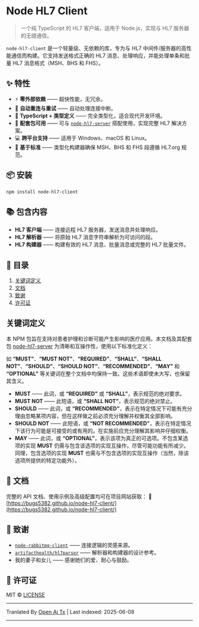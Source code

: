 # Node HL7 Client

> 一个纯 TypeScript 的 HL7 客户端，适用于 Node.js，实现与 HL7 服务器的无缝通信。

`node-hl7-client` 是一个轻量级、无依赖的库，专为与 HL7 中间件/服务器的高性能通信而构建。它支持发送格式正确的 HL7 消息、处理响应，并能处理单条和批量 HL7 消息格式（MSH、BHS 和 FHS）。

## ✨ 特性

* ⚡ **零外部依赖** —— 超快性能，无冗余。
* 🔁 **自动重连与重试** —— 自动处理连接中断。
* 🧠 **TypeScript + 类型定义** —— 完全类型化，适合现代开发环境。
* 🤝 **配套包可用** —— 可与 [`node-hl7-server`](https://www.npmjs.com/package/node-hl7-server) 搭配使用，实现完整 HL7 解决方案。
* 💻 **跨平台支持** —— 适用于 Windows、macOS 和 Linux。
* 🧭 **基于标准** —— 类型化构建器确保 MSH、BHS 和 FHS 段遵循 HL7.org 规范。

## 📦 安装

```bash
npm install node-hl7-client
```

## 📚 包含内容

* **HL7 客户端** —— 连接远程 HL7 服务器，发送消息并处理响应。
* **HL7 解析器** —— 将原始 HL7 消息字符串解析为可访问的段。
* **HL7 构建器** —— 构建有效的 HL7 消息、批量消息或完整的 HL7 批量文件。

## 🧾 目录

1. [关键词定义](#keyword-definitions)
2. [文档](#documentation)
3. [致谢](#acknowledgements)
4. [许可证](#license)

## 关键词定义

本 NPM 包旨在支持对患者护理和诊断可能产生影响的医疗应用。本文档及其配套包 [node-hl7-server](https://www.npmjs.com/package/node-hl7-server) 为清晰和互操作性，使用以下标准化定义：

如 **“MUST”**、**“MUST NOT”**、**“REQUIRED”**、**“SHALL”**、**“SHALL NOT”**、**“SHOULD”**、**“SHOULD NOT”**、**“RECOMMENDED”**、**“MAY”** 和 **“OPTIONAL”** 等关键词在整个文档中均保持一致。这些术语即使未大写，也保留其含义。

* **MUST** —— 此词，或 **“REQUIRED”** 或 **“SHALL”**，表示规范的绝对要求。
* **MUST NOT** —— 此短语，或 **“SHALL NOT”**，表示规范的绝对禁止。
* **SHOULD** —— 此词，或 **“RECOMMENDED”**，表示在特定情况下可能有充分理由忽略某项内容，但在这样做之前必须充分理解并权衡其全部影响。
* **SHOULD NOT** —— 此短语，或 **“NOT RECOMMENDED”**，表示在特定情况下该行为可能是可接受的或有用的。在实施前应充分理解其影响并仔细权衡。
* **MAY** —— 此词，或 **“OPTIONAL”**，表示该项为真正的可选项。不包含某选项的实现 **MUST** 仍需与包含该选项的实现互操作，尽管可能功能有所减少。同理，包含选项的实现 **MUST** 也需与不包含选项的实现互操作（当然，除该选项所提供的特定功能外）。

## 📖 文档

完整的 API 文档、使用示例及高级配置均可在项目网站获取：
🔗 [https://bugs5382.github.io/node-hl7-client/](https://bugs5382.github.io/node-hl7-client/)

## 🙏 致谢

* [`node-rabbitmq-client`](https://github.com/cody-greene/node-rabbitmq-client) —— 连接逻辑的灵感来源。
* [`artifacthealth/hl7parser`](https://github.com/artifacthealth/hl7parser) —— 解析器和构建器的设计参考。
* 我的妻子和女儿 —— 感谢她们的爱、耐心与鼓励。

## 📄 许可证

MIT © [LICENSE](LICENSE)


---

Tranlated By [Open Ai Tx](https://github.com/OpenAiTx/OpenAiTx) | Last indexed: 2025-06-08

---